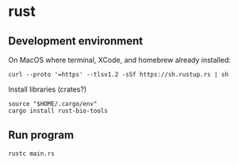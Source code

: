 # rust

## Development environment

On MacOS where terminal, XCode, and homebrew already installed:

```
curl --proto '=https' --tlsv1.2 -sSf https://sh.rustup.rs | sh
```

Install libraries (crates?)

```
source "$HOME/.cargo/env"
cargo install rust-bio-tools 
```

## Run program

```
rustc main.rs
```
